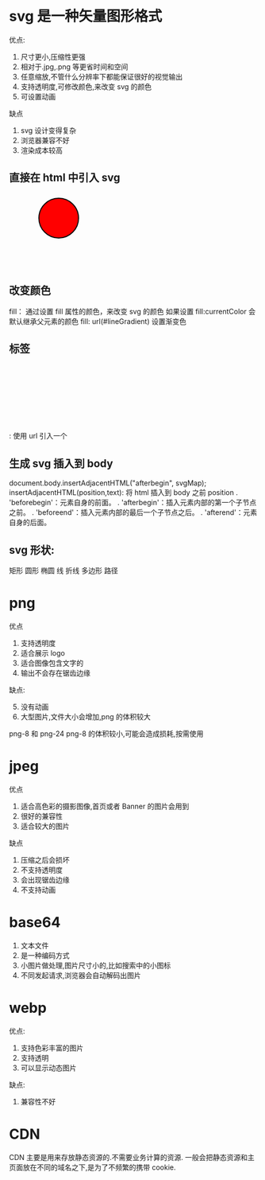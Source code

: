 # svg 是一种矢量图形格式

优点:

1. 尺寸更小,压缩性更强
2. 相对于.jpg,.png 等更省时间和空间
3. 任意缩放,不管什么分辨率下都能保证很好的视觉输出
4. 支持透明度,可修改颜色,来改变 svg 的颜色
5. 可设置动画

缺点

1. svg 设计变得复杂
2. 浏览器兼容不好
3. 渲染成本较高

## 直接在 html 中引入 svg

<svg xmlns="http://www.w3.org/2000/svg" version="1.1">
   <circle cx="100" cy="50" r="40" stroke="black" stroke-width="2" fill="red" />
</svg>

## 改变颜色

fill： 通过设置 fill 属性的颜色，来改变 svg 的颜色
如果设置 fill:currentColor 会默认继承父元素的颜色
fill: url(#lineGradient) 设置渐变色

## 标签

<use> : 使用 url 引入一个<svg>,具有唯一 id 属性的重复元素, xlinkHref 用 symbol 的 id
<g>: 把相关元素进行组合的容器,对元素进行分组,内容会直接显示
<symbol>: 用来定义图形模板对象(就是不显示的内容),可以使用多次,symbol 元素本身不呈现,只有当引入<use>的时候才展示,区别于<defs> 是能够创建自己的视窗，所以能够应用 viewBox(设置图片的大小)和 preserveAspectRatio(纵横比)属性.
<defs>可以定义我们不想直接显示的内容。

## 生成 svg 插入到 body

document.body.insertAdjacentHTML("afterbegin", svgMap);
insertAdjacentHTML(position,text): 将 html 插入到 body 之前
position
. 'beforebegin'：元素自身的前面。
. 'afterbegin'：插入元素内部的第一个子节点之前。
. 'beforeend'：插入元素内部的最后一个子节点之后。
. 'afterend'：元素自身的后面。

## svg 形状:

矩形 <rect>
圆形 <circle>
椭圆 <ellipse>
线 <line>
折线 <polyline>
多边形 <polygon>
路径 <path>

# png

优点

1. 支持透明度
2. 适合展示 logo
3. 适合图像包含文字的
4. 输出不会存在锯齿边缘

缺点:

5. 没有动画
6. 大型图片,文件大小会增加,png 的体积较大

png-8 和 png-24 png-8 的体积较小,可能会造成损耗,按需使用

# jpeg

优点

1. 适合高色彩的摄影图像,首页或者 Banner 的图片会用到
2. 很好的兼容性
3. 适合较大的图片

缺点

1. 压缩之后会损坏
2. 不支持透明度
3. 会出现锯齿边缘
4. 不支持动画

# base64

1. 文本文件
2. 是一种编码方式
3. 小图片做处理,图片尺寸小的,比如搜索中的小图标
4. 不同发起请求,浏览器会自动解码出图片

# webp

优点:

1. 支持色彩丰富的图片
2. 支持透明
3. 可以显示动态图片

缺点:

1. 兼容性不好

# CDN

CDN 主要是用来存放静态资源的.不需要业务计算的资源.
一般会把静态资源和主页面放在不同的域名之下,是为了不频繁的携带 cookie.

